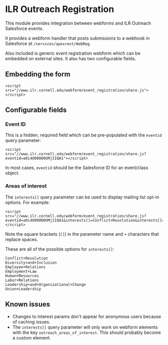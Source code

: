 # ILR Outreach Registration

This module provides integration between webforms and ILR Outreach Salesforce events.

It provides a webform handler that posts submissions to a webhook in Salesforce at `/services/apexrest/WebReg`.

Also included is generic event registration webform which can be embedded on external sites. It also has two configurable fields.

## Embedding the form

```
<script src="//www.ilr.cornell.edu/webform/event_registration/share.js"></script>
```

## Configurable fields

### Event ID

This is a hidden, required field which can be pre-populated with the `eventid` query parameter:

```
<script src="//www.ilr.cornell.edu/webform/event_registration/share.js?eventid=a0i4U00000UMjIIQA1"></script>
```

In most cases, `eventid` should be the Salesforce ID for an event/class object.

### Areas of interest

The `interests[]` query parameter can be used to display mailing list opt-in options. For example:

```
<script src="//www.ilr.cornell.edu/webform/event_registration/share.js?eventid=a0i4U00000UMjIIQA1&interests[]=Conflict+Resolution&interests[]=Leadership+and+Organizational+Change"></script>
```

Note the square brackets (`[]`) in the parameter name and `+` characters that replace spaces.

These are all of the possible options for `interests[]`:

```
Conflict+Resolution
Diversity+and+Inclusion
Employee+Relations
Employment+Law
Human+Resources
Labor+Relations
Leadership+and+Organizational+Change
Union+Leadership
```

## Known issues

- Changes to interest params don't appear for anonymous users because of caching issues.
- The `interests[]` query parameter will only work on webform elements with the key `outreach_areas_of_interest`. This should probably become a custom element.
